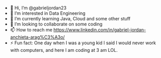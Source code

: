 - 👋 Hi, I’m @gabrieljordan23
- 👀 I’m interested in Data Engineering
- 🌱 I’m currently learning Java, Cloud and some other stuff
- 💞️ I’m looking to collaborate on some coding
- 📫 How to reach me https://www.linkedin.com/in/gabriel-jordan-anchieta-arag%C3%A3o/
- ⚡ Fun fact: One day when I was a young kid I said I would never work with computers, and here I am coding at 3 am LOL.

<!---
gabrieljordan23/gabrieljordan23 is a ✨ special ✨ repository because its `README.md` (this file) appears on your GitHub profile.
You can click the Preview link to take a look at your changes.
--->
